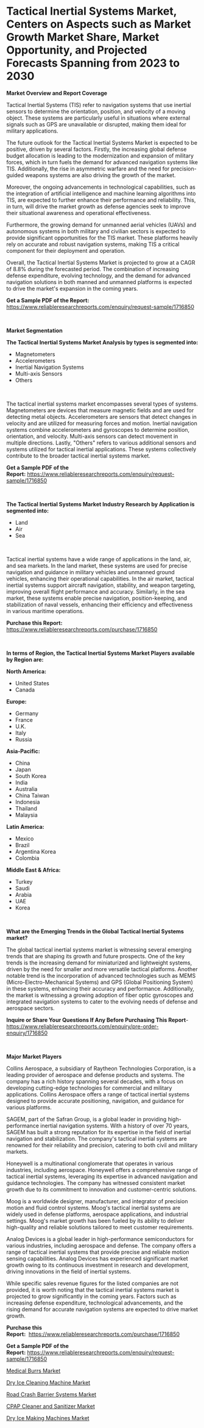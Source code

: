 <p><h1>Tactical Inertial Systems Market, Centers on Aspects such as Market Growth Market Share, Market Opportunity, and Projected Forecasts Spanning from 2023 to 2030</h1></p><p><strong>Market Overview and Report Coverage</strong></p>
<p><p>Tactical Inertial Systems (TIS) refer to navigation systems that use inertial sensors to determine the orientation, position, and velocity of a moving object. These systems are particularly useful in situations where external signals such as GPS are unavailable or disrupted, making them ideal for military applications.</p><p>The future outlook for the Tactical Inertial Systems Market is expected to be positive, driven by several factors. Firstly, the increasing global defense budget allocation is leading to the modernization and expansion of military forces, which in turn fuels the demand for advanced navigation systems like TIS. Additionally, the rise in asymmetric warfare and the need for precision-guided weapons systems are also driving the growth of the market.</p><p>Moreover, the ongoing advancements in technological capabilities, such as the integration of artificial intelligence and machine learning algorithms into TIS, are expected to further enhance their performance and reliability. This, in turn, will drive the market growth as defense agencies seek to improve their situational awareness and operational effectiveness.</p><p>Furthermore, the growing demand for unmanned aerial vehicles (UAVs) and autonomous systems in both military and civilian sectors is expected to provide significant opportunities for the TIS market. These platforms heavily rely on accurate and robust navigation systems, making TIS a critical component for their deployment and operation.</p><p>Overall, the Tactical Inertial Systems Market is projected to grow at a CAGR of 8.8% during the forecasted period. The combination of increasing defense expenditure, evolving technology, and the demand for advanced navigation solutions in both manned and unmanned platforms is expected to drive the market's expansion in the coming years.</p></p>
<p><strong>Get a Sample PDF of the Report:</strong> <a href="https://www.reliableresearchreports.com/enquiry/request-sample/1716850">https://www.reliableresearchreports.com/enquiry/request-sample/1716850</a></p>
<p>&nbsp;</p>
<p><strong>Market Segmentation</strong></p>
<p><strong>The Tactical Inertial Systems Market Analysis by types is segmented into:</strong></p>
<p><ul><li>Magnetometers</li><li>Accelerometers</li><li>Inertial Navigation Systems</li><li>Multi-axis Sensors</li><li>Others</li></ul></p>
<p>&nbsp;</p>
<p><p>The tactical inertial systems market encompasses several types of systems. Magnetometers are devices that measure magnetic fields and are used for detecting metal objects. Accelerometers are sensors that detect changes in velocity and are utilized for measuring forces and motion. Inertial navigation systems combine accelerometers and gyroscopes to determine position, orientation, and velocity. Multi-axis sensors can detect movement in multiple directions. Lastly, "Others" refers to various additional sensors and systems utilized for tactical inertial applications. These systems collectively contribute to the broader tactical inertial systems market.</p></p>
<p><strong>Get a Sample PDF of the Report:</strong>&nbsp;<a href="https://www.reliableresearchreports.com/enquiry/request-sample/1716850">https://www.reliableresearchreports.com/enquiry/request-sample/1716850</a></p>
<p>&nbsp;</p>
<p><strong>The Tactical Inertial Systems Market Industry Research by Application is segmented into:</strong></p>
<p><ul><li>Land</li><li>Air</li><li>Sea</li></ul></p>
<p>&nbsp;</p>
<p><p>Tactical inertial systems have a wide range of applications in the land, air, and sea markets. In the land market, these systems are used for precise navigation and guidance in military vehicles and unmanned ground vehicles, enhancing their operational capabilities. In the air market, tactical inertial systems support aircraft navigation, stability, and weapon targeting, improving overall flight performance and accuracy. Similarly, in the sea market, these systems enable precise navigation, position-keeping, and stabilization of naval vessels, enhancing their efficiency and effectiveness in various maritime operations.</p></p>
<p><strong>Purchase this Report:</strong>&nbsp; <a href="https://www.reliableresearchreports.com/purchase/1716850">https://www.reliableresearchreports.com/purchase/1716850</a></p>
<p>&nbsp;</p>
<p><strong>In terms of Region, the Tactical Inertial Systems Market Players available by Region are:</strong></p>
<p>
    <p> <strong> North America: </strong>
        <ul>
            <li>United States</li>
            <li>Canada</li>
        </ul>
        </p> 
    <p> <strong> Europe: </strong>
        <ul>
            <li>Germany</li>
            <li>France</li>
            <li>U.K.</li>
            <li>Italy</li>
            <li>Russia</li>
        </ul>
        </p> 
    <p> <strong> Asia-Pacific: </strong>
        <ul>
            <li>China</li>
            <li>Japan</li>
            <li>South Korea</li>
            <li>India</li>
            <li>Australia</li>
            <li>China Taiwan</li>
            <li>Indonesia</li>
            <li>Thailand</li>
            <li>Malaysia</li>
        </ul>
        </p> 
    <p> <strong> Latin America: </strong>
        <ul>
            <li>Mexico</li>
            <li>Brazil</li>
            <li>Argentina Korea</li>
            <li>Colombia</li>
        </ul>
        </p> 
    <p> <strong> Middle East & Africa: </strong>
        <ul>
            <li>Turkey</li>
            <li>Saudi</li>
            <li>Arabia</li>
            <li>UAE</li>
            <li>Korea</li>
        </ul>
    </p>
    </p>
<p>&nbsp;</p>
<p><strong>What are the Emerging Trends in the Global Tactical Inertial Systems market?</strong></p>
<p><p>The global tactical inertial systems market is witnessing several emerging trends that are shaping its growth and future prospects. One of the key trends is the increasing demand for miniaturized and lightweight systems, driven by the need for smaller and more versatile tactical platforms. Another notable trend is the incorporation of advanced technologies such as MEMS (Micro-Electro-Mechanical Systems) and GPS (Global Positioning System) in these systems, enhancing their accuracy and performance. Additionally, the market is witnessing a growing adoption of fiber optic gyroscopes and integrated navigation systems to cater to the evolving needs of defense and aerospace sectors.</p></p>
<p><strong>Inquire or Share Your Questions If Any Before Purchasing This Report</strong>- <a href="https://www.reliableresearchreports.com/enquiry/pre-order-enquiry/1716850">https://www.reliableresearchreports.com/enquiry/pre-order-enquiry/1716850</a></p>
<p>&nbsp;</p>
<p><strong>Major Market Players</strong></p>
<p><p>Collins Aerospace, a subsidiary of Raytheon Technologies Corporation, is a leading provider of aerospace and defense products and systems. The company has a rich history spanning several decades, with a focus on developing cutting-edge technologies for commercial and military applications. Collins Aerospace offers a range of tactical inertial systems designed to provide accurate positioning, navigation, and guidance for various platforms.</p><p>SAGEM, part of the Safran Group, is a global leader in providing high-performance inertial navigation systems. With a history of over 70 years, SAGEM has built a strong reputation for its expertise in the field of inertial navigation and stabilization. The company's tactical inertial systems are renowned for their reliability and precision, catering to both civil and military markets.</p><p>Honeywell is a multinational conglomerate that operates in various industries, including aerospace. Honeywell offers a comprehensive range of tactical inertial systems, leveraging its expertise in advanced navigation and guidance technologies. The company has witnessed consistent market growth due to its commitment to innovation and customer-centric solutions.</p><p>Moog is a worldwide designer, manufacturer, and integrator of precision motion and fluid control systems. Moog's tactical inertial systems are widely used in defense platforms, aerospace applications, and industrial settings. Moog's market growth has been fueled by its ability to deliver high-quality and reliable solutions tailored to meet customer requirements.</p><p>Analog Devices is a global leader in high-performance semiconductors for various industries, including aerospace and defense. The company offers a range of tactical inertial systems that provide precise and reliable motion sensing capabilities. Analog Devices has experienced significant market growth owing to its continuous investment in research and development, driving innovations in the field of inertial systems.</p><p>While specific sales revenue figures for the listed companies are not provided, it is worth noting that the tactical inertial systems market is projected to grow significantly in the coming years. Factors such as increasing defense expenditure, technological advancements, and the rising demand for accurate navigation systems are expected to drive market growth.</p></p>
<p><strong>Purchase this Report:</strong>&nbsp;&nbsp;<a href="https://www.reliableresearchreports.com/purchase/1716850">https://www.reliableresearchreports.com/purchase/1716850</a></p>
<p></p>
<p><strong>Get a Sample PDF of the Report:</strong>&nbsp;<a href="https://www.reliableresearchreports.com/enquiry/request-sample/1716850">https://www.reliableresearchreports.com/enquiry/request-sample/1716850</a></p>
<p><p><a href="https://www.linkedin.com/pulse/medical-burrs-market-size-2023-2030-global-industrial-nmilc/">Medical Burrs Market</a></p><p><a href="https://github.com/provorikovar/Market-Research-Report-List-1/blob/main/dry-ice-cleaning-machine-market.md">Dry Ice Cleaning Machine Market</a></p><p><a href="https://medium.com/@pauladams6h/analyzing-road-crash-barrier-systems-market-global-industry-perspective-and-forecast-2023-to-8a1408246761">Road Crash Barrier Systems Market</a></p><p><a href="https://www.linkedin.com/pulse/cpap-cleaner-sanitizer-market-insights-players-forecast-398ec/">CPAP Cleaner and Sanitizer Market</a></p><p><a href="https://github.com/kipkeeva/Market-Research-Report-List-1/blob/main/dry-ice-making-machines-market.md">Dry Ice Making Machines Market</a></p></p>